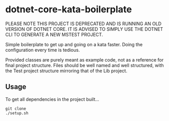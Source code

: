 # dotnet-core-kata-boilerplate

PLEASE NOTE THIS PROJECT IS DEPRECATED AND IS RUNNING AN OLD VERSION OF DOTNET CORE. IT IS ADVISED TO SIMPLY USE THE DOTNET CLI TO GENERATE A NEW MSTEST PROJECT.

Simple boilerplate to get up and going on a kata faster. Doing the configuration every time is tedious.

Provided classes are purely meant as example code, not as a reference for final project structure. Files
should be well named and well structured, with the Test project structure mirroring that of the Lib project. 

## Usage
To get all dependencies in the project built...
~~~~
git clone
./setup.sh
~~~~
